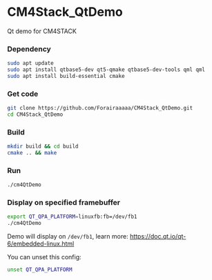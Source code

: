 # CM4Stack_QtDemo
Qt demo for CM4STACK

### Dependency

```bash
sudo apt update
sudo apt install qtbase5-dev qt5-qmake qtbase5-dev-tools qml qml
sudo apt install build-essential cmake 
```

### Get code

```bash
git clone https://github.com/Forairaaaaa/CM4Stack_QtDemo.git
cd CM4Stack_QtDemo
```

### Build

```bash
mkdir build && cd build
cmake .. && make
```

### Run

```bash
./cm4QtDemo
```

### Display on specified framebuffer

```bash
export QT_QPA_PLATFORM=linuxfb:fb=/dev/fb1
./cm4QtDemo
```

Demo will display on `/dev/fb1`, learn more:  https://doc.qt.io/qt-6/embedded-linux.html

You can unset this config:

```bash
unset QT_QPA_PLATFORM
```

